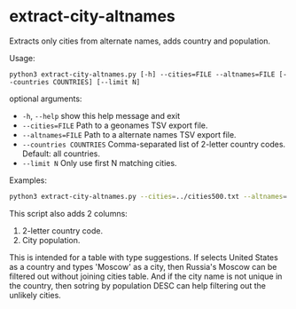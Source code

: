 # extract-city-altnames

Extracts only cities from alternate names, adds country and population.

Usage:
```
python3 extract-city-altnames.py [-h] --cities=FILE --altnames=FILE [--countries COUNTRIES] [--limit N]
```
optional arguments:
-  `-h`, `--help`            show this help message and exit
-  `--cities=FILE`         Path to a geonames TSV export file.
-  `--altnames=FILE`       Path to a alternate names TSV export file.
-  `--countries COUNTRIES` Comma-separated list of 2-letter country codes. Default: all countries.
-  `--limit N`             Only use first N matching cities.

Examples:
```bash
python3 extract-city-altnames.py --cities=../cities500.txt --altnames=../alternateNamesV2.txt > altnames.tsv
```

This script also adds 2 columns:
1. 2-letter country code.
2. City population.

This is intended for a table with type suggestions. If selects United States as a country and types 'Moscow' as a city, then Russia's Moscow can be filtered out without joining cities table. And if the city name is not unique in the country, then sotring by population DESC can help filtering out the unlikely cities.
